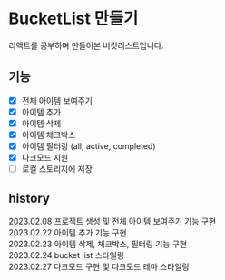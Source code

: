 # BucketList 만들기

리액트를 공부하며 만들어본 버킷리스트입니다.

## 기능

- [x] 전체 아이템 보여주기
- [x] 아이템 추가
- [x] 아이템 삭제
- [x] 아이템 체크박스
- [x] 아이템 필터링 (all, active, completed)
- [x] 다크모드 지원
- [ ] 로컬 스토리지에 저장

## history

2023.02.08 프로젝트 생성 및 전체 아이템 보여주기 기능 구현\
2023.02.22 아이템 추가 기능 구현\
2023.02.23 아이템 삭제, 체크박스, 필터링 기능 구현\
2023.02.24 bucket list 스타일링\
2023.02.27 다크모드 구현 및 다크모드 테마 스타일링
